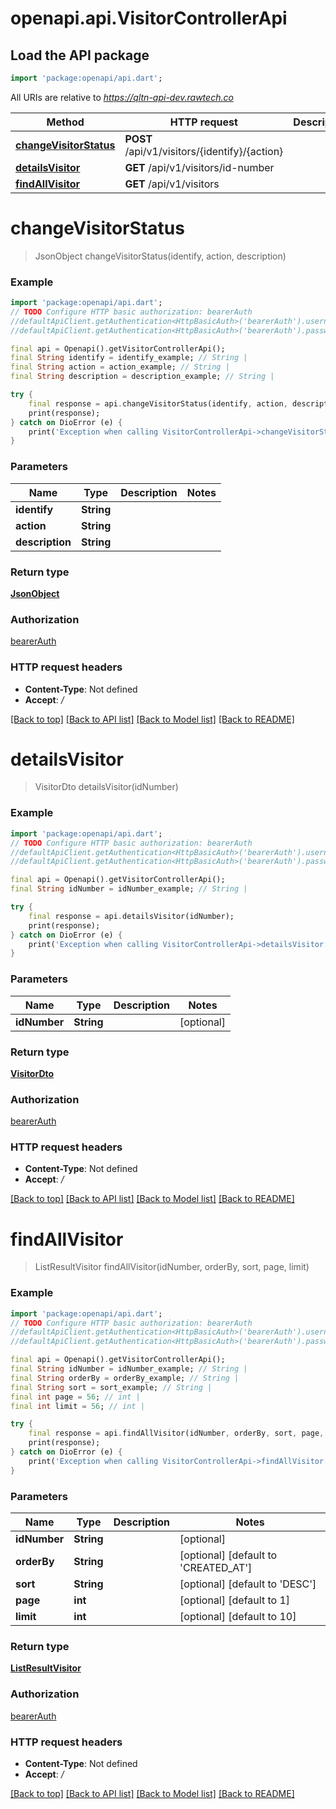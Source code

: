 # openapi.api.VisitorControllerApi

## Load the API package
```dart
import 'package:openapi/api.dart';
```

All URIs are relative to *https://qltn-api-dev.rawtech.co*

Method | HTTP request | Description
------------- | ------------- | -------------
[**changeVisitorStatus**](VisitorControllerApi.md#changevisitorstatus) | **POST** /api/v1/visitors/{identify}/{action} | 
[**detailsVisitor**](VisitorControllerApi.md#detailsvisitor) | **GET** /api/v1/visitors/id-number | 
[**findAllVisitor**](VisitorControllerApi.md#findallvisitor) | **GET** /api/v1/visitors | 


# **changeVisitorStatus**
> JsonObject changeVisitorStatus(identify, action, description)



### Example
```dart
import 'package:openapi/api.dart';
// TODO Configure HTTP basic authorization: bearerAuth
//defaultApiClient.getAuthentication<HttpBasicAuth>('bearerAuth').username = 'YOUR_USERNAME'
//defaultApiClient.getAuthentication<HttpBasicAuth>('bearerAuth').password = 'YOUR_PASSWORD';

final api = Openapi().getVisitorControllerApi();
final String identify = identify_example; // String | 
final String action = action_example; // String | 
final String description = description_example; // String | 

try {
    final response = api.changeVisitorStatus(identify, action, description);
    print(response);
} catch on DioError (e) {
    print('Exception when calling VisitorControllerApi->changeVisitorStatus: $e\n');
}
```

### Parameters

Name | Type | Description  | Notes
------------- | ------------- | ------------- | -------------
 **identify** | **String**|  | 
 **action** | **String**|  | 
 **description** | **String**|  | 

### Return type

[**JsonObject**](JsonObject.md)

### Authorization

[bearerAuth](../README.md#bearerAuth)

### HTTP request headers

 - **Content-Type**: Not defined
 - **Accept**: */*

[[Back to top]](#) [[Back to API list]](../README.md#documentation-for-api-endpoints) [[Back to Model list]](../README.md#documentation-for-models) [[Back to README]](../README.md)

# **detailsVisitor**
> VisitorDto detailsVisitor(idNumber)



### Example
```dart
import 'package:openapi/api.dart';
// TODO Configure HTTP basic authorization: bearerAuth
//defaultApiClient.getAuthentication<HttpBasicAuth>('bearerAuth').username = 'YOUR_USERNAME'
//defaultApiClient.getAuthentication<HttpBasicAuth>('bearerAuth').password = 'YOUR_PASSWORD';

final api = Openapi().getVisitorControllerApi();
final String idNumber = idNumber_example; // String | 

try {
    final response = api.detailsVisitor(idNumber);
    print(response);
} catch on DioError (e) {
    print('Exception when calling VisitorControllerApi->detailsVisitor: $e\n');
}
```

### Parameters

Name | Type | Description  | Notes
------------- | ------------- | ------------- | -------------
 **idNumber** | **String**|  | [optional] 

### Return type

[**VisitorDto**](VisitorDto.md)

### Authorization

[bearerAuth](../README.md#bearerAuth)

### HTTP request headers

 - **Content-Type**: Not defined
 - **Accept**: */*

[[Back to top]](#) [[Back to API list]](../README.md#documentation-for-api-endpoints) [[Back to Model list]](../README.md#documentation-for-models) [[Back to README]](../README.md)

# **findAllVisitor**
> ListResultVisitor findAllVisitor(idNumber, orderBy, sort, page, limit)



### Example
```dart
import 'package:openapi/api.dart';
// TODO Configure HTTP basic authorization: bearerAuth
//defaultApiClient.getAuthentication<HttpBasicAuth>('bearerAuth').username = 'YOUR_USERNAME'
//defaultApiClient.getAuthentication<HttpBasicAuth>('bearerAuth').password = 'YOUR_PASSWORD';

final api = Openapi().getVisitorControllerApi();
final String idNumber = idNumber_example; // String | 
final String orderBy = orderBy_example; // String | 
final String sort = sort_example; // String | 
final int page = 56; // int | 
final int limit = 56; // int | 

try {
    final response = api.findAllVisitor(idNumber, orderBy, sort, page, limit);
    print(response);
} catch on DioError (e) {
    print('Exception when calling VisitorControllerApi->findAllVisitor: $e\n');
}
```

### Parameters

Name | Type | Description  | Notes
------------- | ------------- | ------------- | -------------
 **idNumber** | **String**|  | [optional] 
 **orderBy** | **String**|  | [optional] [default to 'CREATED_AT']
 **sort** | **String**|  | [optional] [default to 'DESC']
 **page** | **int**|  | [optional] [default to 1]
 **limit** | **int**|  | [optional] [default to 10]

### Return type

[**ListResultVisitor**](ListResultVisitor.md)

### Authorization

[bearerAuth](../README.md#bearerAuth)

### HTTP request headers

 - **Content-Type**: Not defined
 - **Accept**: */*

[[Back to top]](#) [[Back to API list]](../README.md#documentation-for-api-endpoints) [[Back to Model list]](../README.md#documentation-for-models) [[Back to README]](../README.md)

